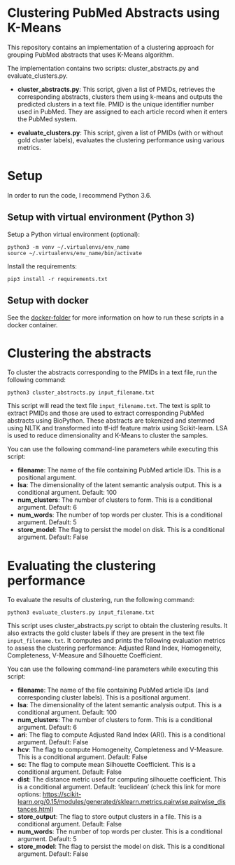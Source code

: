 # Clustering PubMed Abstracts using K-Means

This repository contains an implementation of a clustering approach for grouping PubMed abstracts that uses K-Means algorithm.

The implementation contains two scripts: cluster_abstracts.py and evaluate_clusters.py.

* **cluster_abstracts.py**: This script, given a list of PMIDs, retrieves the corresponding abstracts, clusters them using k-means and outputs the predicted clusters in a text file. PMID is the unique identifier number used in PubMed. They are assigned to each article record when it enters the PubMed system.

* **evaluate_clusters.py**: This script, given a list of PMIDs (with or without gold cluster labels), evaluates the clustering performance using various metrics.

# Setup
In order to run the code, I recommend Python 3.6.


## Setup with virtual environment (Python 3)

Setup a Python virtual environment (optional):
```
python3 -m venv ~/.virtualenvs/env_name
source ~/.virtualenvs/env_name/bin/activate
```

Install the requirements:
```
pip3 install -r requirements.txt
```

## Setup with docker
See the [docker-folder](docker/) for more information on how to run these scripts in a docker container.


# Clustering the abstracts
To cluster the abstracts corresponding to the PMIDs in a text file, run the following command:

```
python3 cluster_abstracts.py input_filename.txt
```

This script will read the text file `input_filename.txt`. The text is split to extract PMIDs and those are used to extract corresponding PubMed abstracts using BioPython. These abstracts are tokenized and stemmed using NLTK and transformed into tf-idf feature matrix using Scikit-learn. LSA is used to reduce dimensionality and K-Means to cluster the samples.

You can use the following command-line parameters while executing this script:

- **filename**:  The name of the file containing PubMed article IDs. This is a positional argument.
- **lsa**: The dimensionality of the latent semantic analysis output. This is a conditional argument. Default: 100
- **num_clusters**: The number of clusters to form. This is a conditional argument. Default: 6
- **num_words**: The number of top words per cluster. This is a conditional argument. Default: 5
- **store_model**: The flag to persist the model on disk. This is a conditional argument. Default: False

# Evaluating the clustering performance
To evaluate the results of clustering, run the following command:

```
python3 evaluate_clusters.py input_filename.txt
```

This script uses cluster_abstracts.py script to obtain the clustering results. It also extracts the gold cluster labels if they are present in the text file `input_filename.txt`. It computes and prints the following evaluation metrics to assess the clustering performance: Adjusted Rand Index, Homogeneity, Completeness, V-Measure and Silhouette Coefficient.

You can use the following command-line parameters while executing this script:

- **filename**:  The name of the file containing PubMed article IDs (and corresponding cluster labels). This is a positional argument.
- **lsa**: The dimensionality of the latent semantic analysis output. This is a conditional argument. Default: 100
- **num_clusters**: The number of clusters to form. This is a conditional argument. Default: 6
- **ari**: The flag to compute Adjusted Rand Index (ARI). This is a conditional argument. Default: False
- **hcv**: The flag to compute Homogeneity, Completeness and V-Measure. This is a conditional argument. Default: False
- **sc**: The flag to compute mean Silhouette Coefficient. This is a conditional argument. Default: False
- **dist**: The distance metric used for computing silhouette coefficient. This is a conditional argument. Default: ‘euclidean’ (check this link for more options: https://scikit-learn.org/0.15/modules/generated/sklearn.metrics.pairwise.pairwise_distances.html)
- **store_output**: The flag to store output clusters in a file. This is a conditional argument. Default: False
- **num_words**: The number of top words per cluster. This is a conditional argument. Default: 5
- **store_model**: The flag to persist the model on disk. This is a conditional argument. Default: False
